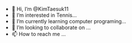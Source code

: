 - 👋 Hi, I’m @KimTaesuk11
- 👀 I’m interested in Tennis...
- 🌱 I’m currently learning computer programing...
- 💞️ I’m looking to collaborate on ...
- 📫 How to reach me ...

<!---
KimTaesuk11/KimTaesuk11 is a ✨ special ✨ repository because its `README.md` (this file) appears on your GitHub profile.
You can click the Preview link to take a look at your changes.
--->
